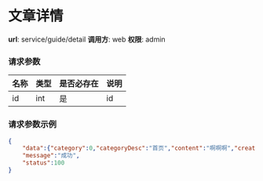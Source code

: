 文章详情
=======

**url**: service/guide/detail
**调用方**: web
**权限**: admin


### 请求参数
|    名称     |  类型  	  | 是否必存在 |                  说明                  |
|-------------|-----------|------------|----------------------------------------|
| id          | int       | 是         |id   								    |


### 请求参数示例

```json
{
	"data":{"category":0,"categoryDesc":"首页","content":"啊啊啊","createTime":1476946786000,"id":1,"modifyTime":1476946788000,"sort":0,"userType":0,"status":0,"title":"啊啊"},
	"message":"成功",
	"status":100
}

```
